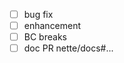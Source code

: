 * [ ] bug fix   <!-- #issue numbers, if any -->
* [ ] enhancement
* [ ] BC breaks
* [ ] doc PR nette/docs#...  <!-- highly welcome, see https://nette.org/en/writing -->

<!--
Describe your changes here to communicate to the maintainers why we should accept this pull request.

Please add new tests to show the fix or feature works. And take a moment to read the contributing guide https://nette.org/en/contributing

Thanks for contributing to Nette!
-->
